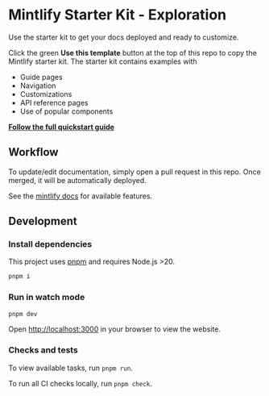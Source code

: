 # Mintlify Starter Kit - Exploration

Use the starter kit to get your docs deployed and ready to customize.

Click the green **Use this template** button at the top of this repo to copy the Mintlify starter kit. The starter kit contains examples with

- Guide pages
- Navigation
- Customizations
- API reference pages
- Use of popular components

**[Follow the full quickstart guide](https://starter.mintlify.com/quickstart)**

## Workflow

To update/edit documentation, simply open a pull request in this repo. Once
merged, it will be automatically deployed.

See the [mintlify docs](https://mintlify.com/docs/quickstart) for available
features.

## Development

### Install dependencies

This project uses [pnpm](https://pnpm.io/) and requires Node.js >20.

```bash
pnpm i
```

### Run in watch mode

```bash
pnpm dev
```

Open [http://localhost:3000](http://localhost:3000) in your browser to view the
website.

### Checks and tests

To view available tasks, run `pnpm run`.

To run all CI checks locally, run `pnpm check`.
